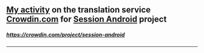 ## [My activity](https://crowdin.com/profile/itcareerwork/activity "My profile") on the translation service [Crowdin.com](https://crowdin.com "crowdin.com") for [Session Android](https://crowdin.com/project/session-android "Session Android") project
##### <https://crowdin.com/project/session-android>
***

